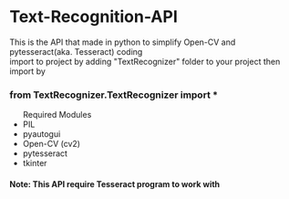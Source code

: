 # Text-Recognition-API
This is the API that made in python to simplify Open-CV and pytesseract(aka. Tesseract) coding<br>
import to project by adding "TextRecognizer" folder to your project then import by
<h3>from TextRecognizer.TextRecognizer import *</h3>

</ul>
<ul>Required Modules
<li>PIL</li>
<li>pyautogui</li>
<li>Open-CV (cv2)</li>
<li>pytesseract</li>
<li>tkinter</li>
</ul>

<h4>Note: This API require Tesseract program to work with</h3>
